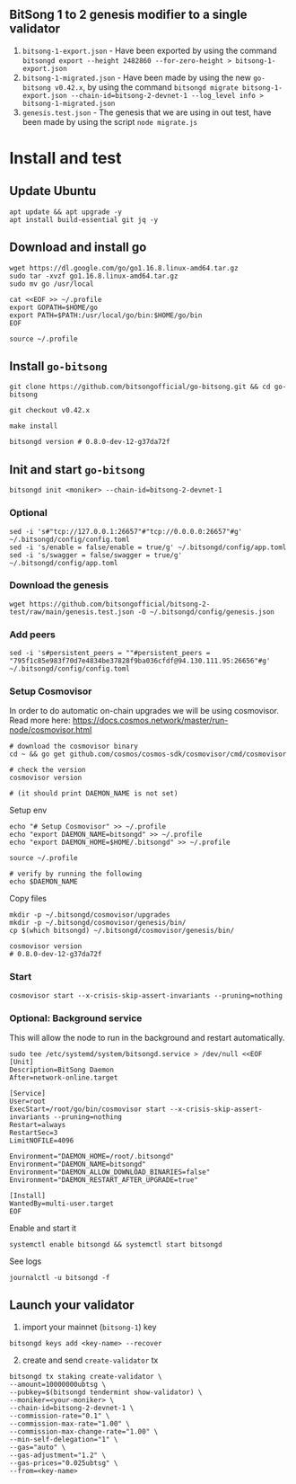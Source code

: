 ## BitSong 1 to 2 genesis modifier to a single validator

1. `bitsong-1-export.json` - Have been exported by using the command `bitsongd export --height 2482860 --for-zero-height > bitsong-1-export.json`
2. `bitsong-1-migrated.json` - Have been made by using the new `go-bitsong v0.42.x`, by using the command `bitsongd migrate bitsong-1-export.json --chain-id=bitsong-2-devnet-1 --log_level info > bitsong-1-migrated.json`
3. `genesis.test.json` - The genesis that we are using in out test, have been made by using the script `node migrate.js`

# Install and test

## Update Ubuntu

```
apt update && apt upgrade -y
apt install build-essential git jq -y
```

## Download and install go

```
wget https://dl.google.com/go/go1.16.8.linux-amd64.tar.gz
sudo tar -xvzf go1.16.8.linux-amd64.tar.gz
sudo mv go /usr/local

cat <<EOF >> ~/.profile
export GOPATH=$HOME/go
export PATH=$PATH:/usr/local/go/bin:$HOME/go/bin
EOF
```

```
source ~/.profile
```

## Install `go-bitsong`

```
git clone https://github.com/bitsongofficial/go-bitsong.git && cd go-bitsong

git checkout v0.42.x

make install

bitsongd version # 0.8.0-dev-12-g37da72f
```

## Init and start `go-bitsong`

```
bitsongd init <moniker> --chain-id=bitsong-2-devnet-1
```

### Optional

```
sed -i 's#"tcp://127.0.0.1:26657"#"tcp://0.0.0.0:26657"#g' ~/.bitsongd/config/config.toml
sed -i 's/enable = false/enable = true/g' ~/.bitsongd/config/app.toml
sed -i 's/swagger = false/swagger = true/g' ~/.bitsongd/config/app.toml
```

### Download the genesis

```
wget https://github.com/bitsongofficial/bitsong-2-test/raw/main/genesis.test.json -O ~/.bitsongd/config/genesis.json
```

### Add peers

```
sed -i 's#persistent_peers = ""#persistent_peers = "795f1c85e983f70d7e4834be37828f9ba036cfdf@94.130.111.95:26656"#g' ~/.bitsongd/config/config.toml
```

### Setup Cosmovisor

In order to do automatic on-chain upgrades we will be using cosmovisor. Read more here: https://docs.cosmos.network/master/run-node/cosmovisor.html

```
# download the cosmovisor binary
cd ~ && go get github.com/cosmos/cosmos-sdk/cosmovisor/cmd/cosmovisor

# check the version
cosmovisor version

# (it should print DAEMON_NAME is not set)
```

Setup env

```
echo "# Setup Cosmovisor" >> ~/.profile
echo "export DAEMON_NAME=bitsongd" >> ~/.profile
echo "export DAEMON_HOME=$HOME/.bitsongd" >> ~/.profile
```

```
source ~/.profile

# verify by running the following
echo $DAEMON_NAME
```

Copy files

```
mkdir -p ~/.bitsongd/cosmovisor/upgrades
mkdir -p ~/.bitsongd/cosmovisor/genesis/bin/
cp $(which bitsongd) ~/.bitsongd/cosmovisor/genesis/bin/
```

```
cosmovisor version
# 0.8.0-dev-12-g37da72f
```

### Start

```
cosmovisor start --x-crisis-skip-assert-invariants --pruning=nothing
```

### Optional: Background service

This will allow the node to run in the background and restart automatically.

```
sudo tee /etc/systemd/system/bitsongd.service > /dev/null <<EOF
[Unit]
Description=BitSong Daemon
After=network-online.target

[Service]
User=root
ExecStart=/root/go/bin/cosmovisor start --x-crisis-skip-assert-invariants --pruning=nothing
Restart=always
RestartSec=3
LimitNOFILE=4096

Environment="DAEMON_HOME=/root/.bitsongd"
Environment="DAEMON_NAME=bitsongd"
Environment="DAEMON_ALLOW_DOWNLOAD_BINARIES=false"
Environment="DAEMON_RESTART_AFTER_UPGRADE=true"

[Install]
WantedBy=multi-user.target
EOF
```

Enable and start it

```
systemctl enable bitsongd && systemctl start bitsongd
```

See logs

```
journalctl -u bitsongd -f
```

## Launch your validator

1. import your mainnet (`bitsong-1`) key

```
bitsongd keys add <key-name> --recover
```

2. create and send `create-validator` tx

```
bitsongd tx staking create-validator \
--amount=10000000ubtsg \
--pubkey=$(bitsongd tendermint show-validator) \
--moniker=<your-moniker> \
--chain-id=bitsong-2-devnet-1 \
--commission-rate="0.1" \
--commission-max-rate="1.00" \
--commission-max-change-rate="1.00" \
--min-self-delegation="1" \
--gas="auto" \
--gas-adjustment="1.2" \
--gas-prices="0.025ubtsg" \
--from=<key-name>
```
